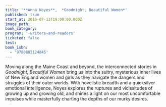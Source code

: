 ```yaml
---
title: '**Anna Noyes**,  *Goodnight, Beautiful Women*'
published: true
start_at: 2016-07-13T19:00:00.000Z
image_path:
book_category:
program: '-writers-and-readers'
ticketed: false
test:
book_isbn:
  - '9780802124845'
---
```



Moving along the Maine Coast and beyond, the interconnected stories in *Goodnight, Beautiful Women* bring us into the sultry, mysterious inner lives of New England women and girls as they navigate the dangers and struggles of their outer worlds. With novelistic breadth and a quicksilver emotional intelligence, Noyes explores the ruptures and vicissitudes of growing up and growing old, and shines a light on our most uncomfortable impulses while masterfully charting the depths of our murky desires.